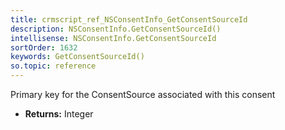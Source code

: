 ```yaml
---
title: crmscript_ref_NSConsentInfo_GetConsentSourceId
description: NSConsentInfo.GetConsentSourceId()
intellisense: NSConsentInfo.GetConsentSourceId
sortOrder: 1632
keywords: GetConsentSourceId()
so.topic: reference
---
```



Primary key for the ConsentSource associated with this consent



* **Returns:** Integer


